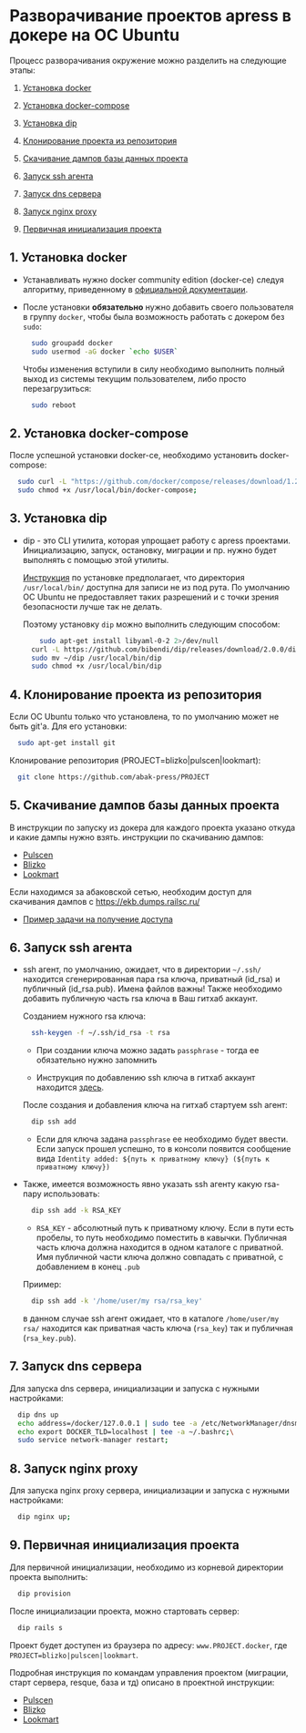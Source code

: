 Разворачивание проектов apress в докере на OC Ubuntu
=========================================================

Процесс разворачивания окружение можно разделить на следующие этапы:

1. [Установка docker](#1-Установка-docker)

2. [Установка docker-compose](#2-Установка-docker-compose)

3. [Установка dip](#3-Установка-dip)

4. [Клонирование проекта из репозитория](#4-Клонирование-проекта-из-репозитория)

5. [Скачивание дампов базы данных проекта](#5-Скачивание-дампов-базы-данных-проекта)

6. [Запуск ssh агента](#6-Запуск-ssh-агента)

7. [Запуск dns сервера](#7-Запуск-dns-сервера)

8. [Запуск nginx proxy](#7-Запуск-nginx-proxy)

9. [Первичная инициализация проекта](#8-Первичная-инициализация-проекта)


1\. Установка docker
--------------------

* Устанавливать нужно docker community edition (docker-ce) следуя алгоритму, приведенному в 
  [официальной документации](https://docs.docker.com/engine/installation/linux/docker-ce/ubuntu/).

* После установки **обязательно** нужно добавить своего пользователя в группу `docker`, чтобы была возможность работать
  с докером без `sudo`:

  ```bash
    sudo groupadd docker
    sudo usermod -aG docker `echo $USER`
  ```

  Чтобы изменения вступили в силу необходимо выполнить полный выход из системы текущим пользователем, либо
  просто перезагрузиться:

  ```bash
    sudo reboot 
  ```


2\. Установка docker-compose
----------------------------

После успешной установки docker-ce, необходимо установить docker-compose:

```bash
  sudo curl -L "https://github.com/docker/compose/releases/download/1.23.2/docker-compose-$$(uname -s)-$$(uname -m)" -o /usr/local/bin/docker-compose;
  sudo chmod +x /usr/local/bin/docker-compose;
```


3\. Установка dip
-----------------

* dip - это CLI утилита, которая упрощает работу с apress проектами. Инициализацию, запуск, остановку, миграции и пр. 
  нужно будет выполнять с помощью этой утилиты.

  [Инструкция](https://github.com/bibendi/dip/releases) по установке предполагает, что директория `/usr/local/bin/` 
  доступна для записи не из под рута. По умолчанию ОС Ubuntu не предоставляет таких разрешений и с точки зрения 
  безопасности лучше так не делать.

  Поэтому установку `dip` можно выполнить следующим способом:

  ```bash
	  sudo apt-get install libyaml-0-2 2>/dev/null
    curl -L https://github.com/bibendi/dip/releases/download/2.0.0/dip-`uname -s`-`uname -m` > ~/dip
    sudo mv ~/dip /usr/local/bin/dip
    sudo chmod +x /usr/local/bin/dip
  ```


4\. Клонирование проекта из репозитория
---------------------------------------

Если ОС Ubuntu только что установлена, то по умолчанию может не быть git'a. Для его установки: 

```bash
  sudo apt-get install git
```

Клонирование репозитория (PROJECT=blizko|pulscen|lookmart):

```bash
  git clone https://github.com/abak-press/PROJECT
```


5\. Скачивание дампов базы данных проекта
-----------------------------------------

В инструкции по запуску из докера для каждого проекта указано откуда и какие дампы нужно взять. 
инструкции по скачиванию дампов:

* [Pulscen](https://github.com/abak-press/pulscen/tree/develop/docker#postgresql)
* [Blizko](https://github.com/abak-press/blizko/tree/develop/docker#postgresql)
* [Lookmart](https://github.com/abak-press/lookmart/tree/develop/docker#postgresql)

Если находимся за абаковской сетью, необходим доступ для скачивания дампов с https://ekb.dumps.railsc.ru/

- [Пример задачи на получение доступа](https://jira.railsc.ru/browse/SERVER-3820)

6\. Запуск ssh агента
---------------------

* ssh агент, по умолчанию, ожидает, что в директории `~/.ssh/` находится сгенерированная пара rsa ключа, приватный 
  (id_rsa) и публичный (id_rsa.pub). Имена файлов важны! Также необходимо добавить публичную часть rsa ключа в Ваш 
  гитхаб аккаунт. 

  Созданием нужного rsa ключа:

  ```bash
    ssh-keygen -f ~/.ssh/id_rsa -t rsa
  ```

  - При создании ключа можно задать `passphrase` - тогда ее обязательно нужно запомнить

  - Инструкция по добавлению ssh ключа в гитхаб аккаунт находится
    [здесь](https://help.github.com/articles/adding-a-new-ssh-key-to-your-github-account/).

  После создания и добавления ключа на гитхаб стартуем ssh агент:

  ```bash
    dip ssh add
  ```

  - Если для ключа задана `passphrase` ее необходимо будет ввести. Если запуск прошел успешно, то в консоли появится
  сообщение вида `Identity added: ${путь к приватному ключу} (${путь к приватному ключу})`


* Также, имеется возможность явно указать ssh агенту какую rsa-пару использовать:

  ```bash
    dip ssh add -k RSA_KEY
  ```

  - `RSA_KEY` - абсолютный путь к приватному ключу. Если в пути есть пробелы, то путь необходимо поместить в кавычки.
                Публичная часть ключа должна находится в одном каталоге с приватной. Имя публичной части ключа должно 
                совпадать с приватной, с добавлением в конец `.pub`

  Приимер:

    ```bash
      dip ssh add -k '/home/user/my rsa/rsa_key'
    ```

    в данном случае ssh агент ожидает, что в каталоге `/home/user/my rsa/` находится как приватная часть ключа 
    (`rsa_key`) так и публичная (`rsa_key.pub`).

  

7\. Запуск dns сервера 
----------------------

Для запуска dns сервера, инициализации и запуска с нужными настройками:

```bash
  dip dns up
  echo address=/docker/127.0.0.1 | sudo tee -a /etc/NetworkManager/dnsmasq.d/dnsmasq.conf;\
  echo export DOCKER_TLD=localhost | tee -a ~/.bashrc;\
  sudo service network-manager restart;
```

8\. Запуск nginx proxy
----------------------

Для запуска nginx proxy сервера, инициализации и запуска с нужными настройками:

```bash
  dip nginx up;
```


9\. Первичная инициализация проекта
----------------------------------

Для первичной инициализации, необходимо из корневой директории проекта выполнить:

```bash
  dip provision
```

После инициализации проекта, можно стартовать сервер:

```bash
  dip rails s
```

Проект будет доступен из браузера по адресу:  `www.PROJECT.docker`, где `PROJECT=blizko|pulscen|lookmart`.

Подробная инструкция по командам управления проектом (миграции, старт сервера, resque, база и тд) описано в проектной
инструкции:

* [Pulscen](https://github.com/abak-press/pulscen/tree/develop/docker)
* [Blizko](https://github.com/abak-press/blizko/tree/develop/docker)
* [Lookmart](https://github.com/abak-press/lookmart/tree/develop/docker)
